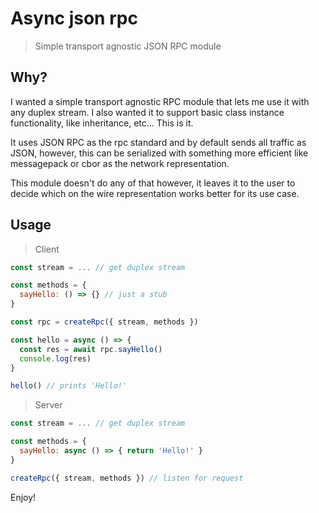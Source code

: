 # Async json rpc

> Simple transport agnostic JSON RPC module

## Why?

I wanted a simple transport agnostic RPC module that lets me use it with any duplex stream. I also wanted it to support basic class instance functionality, like inheritance, etc... This is it. 

It uses JSON RPC as the rpc standard and by default sends all traffic as JSON, however, this can be serialized with something more efficient like messagepack or cbor as the network representation. 

This module doesn't do any of that however, it leaves it to the user to decide which on the wire representation works better for its use case.

## Usage

> Client
```js
const stream = ... // get duplex stream

const methods = {
  sayHello: () => {} // just a stub
}

const rpc = createRpc({ stream, methods })

const hello = async () => {
  const res = await rpc.sayHello()
  console.log(res)
}

hello() // prints 'Hello!'
```

> Server
```js
const stream = ... // get duplex stream

const methods = {
  sayHello: async () => { return 'Hello!' }
}

createRpc({ stream, methods }) // listen for request
```

Enjoy!
